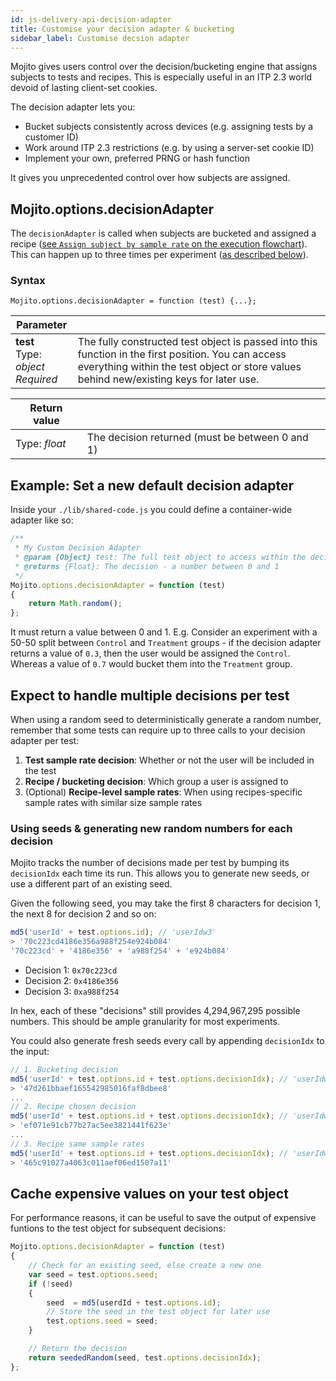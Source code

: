 ```yaml
---
id: js-delivery-api-decision-adapter
title: Customise your decision adapter & bucketing
sidebar_label: Customise decsion adapter
---
```


Mojito gives users control over the decision/bucketing engine that assigns subjects to tests and recipes. This is especially useful in an ITP 2.3 world devoid of lasting client-set cookies.

The decision adapter lets you:

 - Bucket subjects consistently across devices (e.g. assigning tests by a customer ID)
 - Work around ITP 2.3 restrictions (e.g. by using a server-set cookie ID)
 - Implement your own, preferred PRNG or hash function

It gives you unprecedented control over how subjects are assigned.

## Mojito.options.decisionAdapter

The `decisionAdapter` is called when subjects are bucketed and assigned a recipe ([see `Assign subject by sample rate` on the execution flowchart](js-delivery-api-execution-order#split-test-object-execution-flowchart)). This can happen up to three times per experiment ([as described below](#expect-to-handle-multiple-decisions-per-test)).

### Syntax

`Mojito.options.decisionAdapter = function (test) {...};`

Parameter | &nbsp;
--|--
**test** <br> Type: *object* <br> *Required* | The fully constructed test object is passed into this function in the first position. You can access everything within the test object or store values behind new/existing keys for later use.

Return value | &nbsp;
--|--
Type: *float* | The decision returned (must be between 0 and 1)


## Example: Set a new default decision adapter

Inside your `./lib/shared-code.js` you could define a container-wide adapter like so:

```js
/**
 * My Custom Decision Adapter
 * @param {Object} test: The full test object to access within the decisionAdapter
 * @returns {Float}: The decision - a number between 0 and 1
 */
Mojito.options.decisionAdapter = function (test)
{
    return Math.random();
};
```

It must return a value between 0 and 1. E.g. Consider an experiment with a 50-50 split between `Control` and `Treatment` groups - if the decision adapter returns a value of `0.3`, then the user would be assigned the `Control`. Whereas a value of `0.7` would bucket them into the `Treatment` group.

## Expect to handle multiple decisions per test

When using a random seed to deterministically generate a random number, remember that some tests can require up to three calls to your decision adapter per test:

1. **Test sample rate decision**: Whether or not the user will be included in the test
2. **Recipe / bucketing decision**: Which group a user is assigned to
3. (Optional) **Recipe-level sample rates**: When using recipes-specific sample rates with similar size sample rates

### Using seeds & generating new random numbers for each decision

Mojito tracks the number of decisions made per test by bumping its `decisionIdx` each time its run. This allows you to generate new seeds, or use a different part of an existing seed. 

Given the following seed, you may take the first 8 characters for decision 1, the next 8 for decision 2 and so on:

```js
md5('userId' + test.options.id); // 'userIdw3'
> '70c223cd4186e356a988f254e924b084'
'70c223cd' + '4186e356' + 'a988f254' + 'e924b084'
```

 - Decision 1: `0x70c223cd`
 - Decision 2: `0x4186e356`
 - Decision 3: `0xa988f254`

In hex, each of these "decisions" still provides 4,294,967,295 possible numbers. This should be ample granularity for most experiments.

You could also generate fresh seeds every call by appending `decisionIdx` to the input:

```js
// 1. Bucketing decision
md5('userId' + test.options.id + test.options.decisionIdx); // 'userIdw30'
> '47d261bbaef165542985016faf8dbee8'
...
// 2. Recipe chosen decision
md5('userId' + test.options.id + test.options.decisionIdx); // 'userIdw31'
> 'ef071e91cb77b27ac5ee3821441f623e'
...
// 3. Recipe same sample rates
md5('userId' + test.options.id + test.options.decisionIdx); // 'userIdw32'
> '465c91027a4063c011aef06ed1507a11'
```

## Cache expensive values on your test object

For performance reasons, it can be useful to save the output of expensive funtions to the test object for subsequent decisions:

```js
Mojito.options.decisionAdapter = function (test)
{
    // Check for an existing seed, else create a new one
    var seed = test.options.seed;
    if (!seed)
    {
        seed  = md5(userdId + test.options.id);
        // Store the seed in the test object for later use
        test.options.seed = seed;
    }

    // Return the decision
    return seededRandom(seed, test.options.decisionIdx);
};
```


